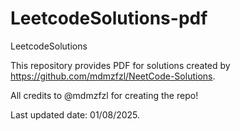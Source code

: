 # LeetcodeSolutions-pdf
LeetcodeSolutions

This repository provides PDF for solutions created by https://github.com/mdmzfzl/NeetCode-Solutions.

All credits to @mdmzfzl for creating the repo! 

Last updated date: 01/08/2025. 
